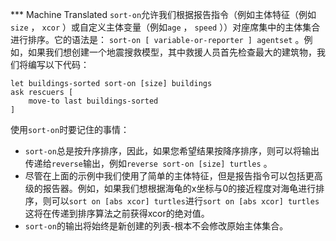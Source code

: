 ﻿*** Machine Translated
`sort-on`允许我们根据报告指令（例如主体特征（例如`size` ， `xcor` ）或自定义主体变量（例如`age` ， `speed` ））对座席集中的主体集合进行排序。它的语法是： `sort-on [ variable-or-reporter ] agentset` 。例如，如果我们想创建一个地震搜救模型，其中救援人员首先检查最大的建筑物，我们将编写以下代码：



```
let buildings-sorted sort-on [size] buildings
ask rescuers [
	move-to last buildings-sorted
]
```


使用`sort-on`时要记住的事情：

- `sort-on`总是按升序排序，因此，如果您希望结果按降序排序，则可以将输出传递给`reverse`输出，例如`reverse sort-on [size] turtles` 。
- 尽管在上面的示例中我们使用了简单的主体特征，但是报告指令可以包括更高级的报告器。例如，如果我们想根据海龟的x坐标与0的接近程度对海龟进行排序，则可以`sort on [abs xcor] turtles`进行`sort on [abs xcor] turtles`这将在传递到排序算法之前获得xcor的绝对值。
- `sort-on`的输出将始终是新创建的列表-根本不会修改原始主体集合。